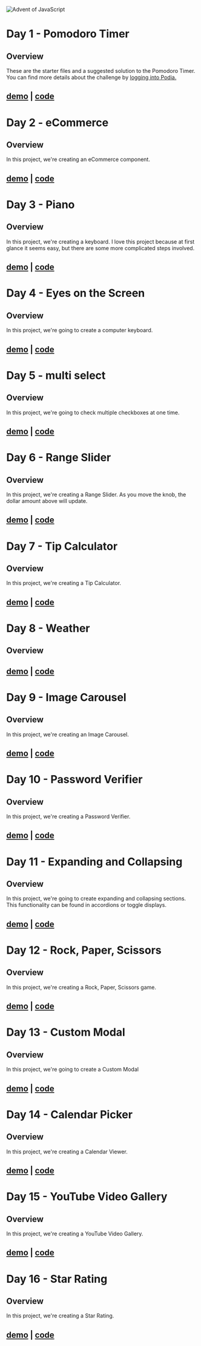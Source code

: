 ![Advent of JavaScript](https://adventofjavascript.s3.us-east-1.amazonaws.com/2021/advent-of-js-gumroad-cover.png)

# Day 1 - Pomodoro Timer

## Overview

These are the starter files and a suggested solution to the Pomodoro Timer.
You can find more details about the challenge by [logging into Podia.](https://store.selfteach.me/login)

## [demo](https://nmanikiran.github.io/adventofjs/pomodoroTimer) | [code](https://github.com/nmanikiran/adventofjs/tree/master/pomodoroTimer)

# Day 2 - eCommerce

## Overview

In this project, we're creating an eCommerce component.

## [demo](https://nmanikiran.github.io/adventofjs/cart) | [code](https://github.com/nmanikiran/adventofjs/tree/master/cart)

# Day 3 - Piano

## Overview

In this project, we're creating a keyboard. I love this project because at first glance it seems easy, but there are some more complicated steps involved.

## [demo](https://nmanikiran.github.io/adventofjs/piano) | [code](https://github.com/nmanikiran/adventofjs/tree/master/piano)

# Day 4 - Eyes on the Screen

## Overview

In this project, we're going to create a computer keyboard.

## [demo](https://nmanikiran.github.io/adventofjs/eyesOnTheScreen) | [code](https://github.com/nmanikiran/adventofjs/tree/master/eyesOnTheScreen)

# Day 5 - multi select

## Overview

In this project, we're going to check multiple checkboxes at one time.

## [demo](https://nmanikiran.github.io/adventofjs/multiSelect) | [code](https://github.com/nmanikiran/adventofjs/tree/master/multiSelect)

# Day 6 - Range Slider

## Overview

In this project, we're creating a Range Slider. As you move the knob, the dollar amount above will update.

## [demo](https://nmanikiran.github.io/adventofjs/rangeSlider) | [code](https://github.com/nmanikiran/adventofjs/tree/master/rangeSlider)

# Day 7 - Tip Calculator

## Overview

In this project, we're creating a Tip Calculator.

## [demo](https://nmanikiran.github.io/adventofjs/tipCalculator) | [code](https://github.com/nmanikiran/adventofjs/tree/master/tipCalculator)

# Day 8 - Weather

## Overview

## [demo](https://nmanikiran.github.io/adventofjs/weather) | [code](https://github.com/nmanikiran/adventofjs/tree/master/weather)

# Day 9 - Image Carousel

## Overview

In this project, we're creating an Image Carousel.

## [demo](https://nmanikiran.github.io/adventofjs/carousel) | [code](https://github.com/nmanikiran/adventofjs/tree/master/carousel)

# Day 10 - Password Verifier

## Overview

In this project, we're creating a Password Verifier.

## [demo](https://nmanikiran.github.io/adventofjs/digitCode) | [code](https://github.com/nmanikiran/adventofjs/tree/master/digitCode)

# Day 11 - Expanding and Collapsing

## Overview

In this project, we're going to create expanding and collapsing sections. This functionality can be found in accordions or toggle displays.

## [demo](https://nmanikiran.github.io/adventofjs/toogle) | [code](https://github.com/nmanikiran/adventofjs/tree/master/toogle)

# Day 12 - Rock, Paper, Scissors

## Overview

In this project, we're creating a Rock, Paper, Scissors game.

## [demo](https://nmanikiran.github.io/adventofjs/game) | [code](https://github.com/nmanikiran/adventofjs/tree/master/game)

# Day 13 - Custom Modal

## Overview

In this project, we're going to create a Custom Modal

## [demo](https://nmanikiran.github.io/adventofjs/modal) | [code](https://github.com/nmanikiran/adventofjs/tree/master/modal)

# Day 14 - Calendar Picker

## Overview

In this project, we're creating a Calendar Viewer.

## [demo](https://nmanikiran.github.io/adventofjs/calendar) | [code](https://github.com/nmanikiran/adventofjs/tree/master/calendar)

# Day 15 - YouTube Video Gallery

## Overview

In this project, we're creating a YouTube Video Gallery.

## [demo](https://nmanikiran.github.io/adventofjs/youtube) | [code](https://github.com/nmanikiran/adventofjs/tree/master/youtube)

# Day 16 - Star Rating

## Overview

In this project, we're creating a Star Rating.

## [demo](https://nmanikiran.github.io/adventofjs/rating) | [code](https://github.com/nmanikiran/adventofjs/tree/master/rating)
